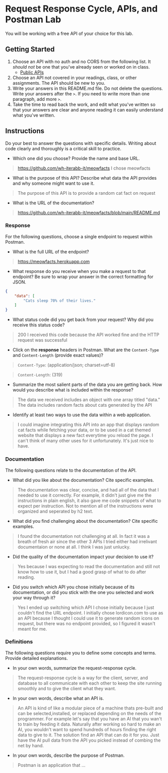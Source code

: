 # Request Response Cycle, APIs, and Postman Lab

You will be working with a free API of your choice for this lab.

## Getting Started

1. Choose an API with no auth and no CORS from the following list. It _should not_ be one that you've already seen or worked on in class.
   - [Public APIs](https://github.com/public-apis/public-apis)
1. Choose an API not covered in your readings, class, or other assignments. The API should be new to you.
1. Write your answers in this README.md file. Do not delete the questions. Write your answers after the `>`. If you need to write more than one paragraph, add more `>`.
1. Take the time to read back the work, and edit what you've written so that your answers are clear and anyone reading it can easily understand what you've written.

## Instructions

Do your best to answer the questions with specific details. Writing about code clearly and thoroughly is a critical skill to practice.

- Which one did you choose? Provide the name and base URL.

> https://github.com/wh-iterabb-it/meowfacts
> I chose meowfacts

- What is the purpose of this API? Describe what data the API provides and why someone might want to use it.

> The purpose of this API is to provide a random cat fact on request

- What is the URL of the documentation?

> https://github.com/wh-iterabb-it/meowfacts/blob/main/README.md

### Response

For the following questions, choose a single endpoint to request within Postman.

- What is the full URL of the endpoint?

> https://meowfacts.herokuapp.com

- What response do you receive when you make a request to that endpoint? Be sure to wrap your answer in the correct formatting for JSON.

```json
{
    "data": [
        "Cats sleep 70% of their lives."
    ]
}

```

- What status code did you get back from your request? Why did you receive this status code?

> 200
> I received this code because the API worked fine and the HTTP request was successful

- Click on the **response** headers in Postman. What are the `Content-Type` and `Content-Length` (provide exact values)?

> `Content-Type`: (application/json; charset=utf-8)

> `Content-Length`: (319)

- Summarize the most salient parts of the data you are getting back. How would you describe what is included within the response?

> The data we received includes an object with one array titled "data." The data includes random facts about cats generated by the API

- Identify at least two ways to use the data within a web application.

> I could imagine integrating this API into an app that displays random cat facts while fetching your data, or to be used in a cat themed website that displays a new fact everytime you reload the page. I can't think of many other uses for it unfortunately. It's just nice to have.

### Documentation

The following questions relate to the documentation of the API.

- What did you like about the documentation? Cite specific examples.

> The documentation was clear, concise, and had all of the data that I needed to use it correctly. For example, it didn't just give me the instructions in plain english, it also gave me code snippets of what to expect per instruction. Not to mention all of the instructions were organized and seperated by h2 text.

- What did you find challenging about the documentation? Cite specific examples.

> I found the documentation not challenging at all. In fact it was a breath of fresh air since the other 3 APIs I tried either had irrelivant documentaion or none at all. I think I was just unlucky.

- Did the quality of the documentation impact your decision to use it?

> Yes because I was expecting to read the documentation and still not know how to use it, but I had a good grasp of what to do after reading.

- Did you switch which API you chose initially because of its documentation, or did you stick with the one you selected and work your way through it?

> Yes I ended up switching which API I chose initially because I just couldn't find the URL endpoint. I initially chose lordicon.com to use as an API because I thought I could use it to generate random icons on request, but there was no endpoint provided, so I figured it wasn't meant for me.

### Definitions

The following questions require you to define some concepts and terms. Provide detailed explanations.

- In your own words, summarize the request-response cycle.

> The request-response cycle is a way for the client, server, and database to all communicate with each other to keep the site running smoothly and to give the client what they want. 

- In your own words, describe what an API is.

> An API is kind of like a modular piece of a machine thats pre-built and can be selected,installed, or replaced depending on the needs of the programmer. For example let's say that you have an AI that you wan't to train by feeding it data. Naturally after working so hard to make an AI, you wouldn't want to spend hundreds of hours finding the right data to give to it. The solution find an API that can do it for you. Just have the AI pull data from the API you picked instead of combing the net by hand.

- In your own words, describe the purpose of Postman.

> Postman is an application that ...
